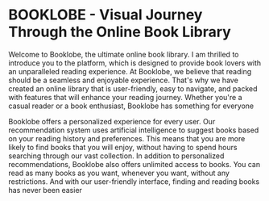 # BOOKLOBE - Visual Journey Through the Online Book Library
Welcome to Booklobe, the ultimate online book library. I am thrilled to introduce you to the platform, which is designed to provide book lovers with an unparalleled reading experience.
At Booklobe, we believe that reading should be a seamless and enjoyable experience. That's why we have created an online library that is user-friendly, easy to navigate, and packed with features that will enhance your reading journey. Whether you're a casual reader or a book enthusiast, Booklobe has something for everyone 
 
Booklobe offers a personalized experience for every user. Our recommendation system uses artificial intelligence to suggest books based on your reading history and preferences. This means that you are more likely to find books that you will enjoy, without having to spend hours searching through our vast collection.
In addition to personalized recommendations, Booklobe also offers unlimited access to books. You can read as many books as you want, whenever you want, without any restrictions. And with our user-friendly interface, finding and reading books has never been easier
